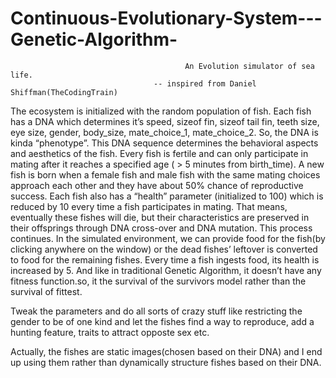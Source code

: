 # Continuous-Evolutionary-System---Genetic-Algorithm-

                                           An Evolution simulator of sea life.
                                    -- inspired from Daniel Shiffman(TheCodingTrain)    

The ecosystem is initialized with the random population of fish. Each fish has a DNA which determines it’s speed, sizeof fin, sizeof tail fin, teeth size, eye size, gender, body_size, mate_choice_1, mate_choice_2. So, the DNA is kinda “phenotype”. This DNA sequence determines the behavioral aspects and aesthetics of the fish.  Every fish is fertile and can only participate in mating after it reaches a specified age ( > 5 minutes from birth_time). A new fish is born when a female fish and male fish with the same mating choices approach each other and they have about 50%  chance of reproductive success. Each fish also has a “health” parameter (initialized to 100) which is reduced by 10 every time a fish participates in mating. That means, eventually these fishes will die, but their characteristics are preserved in their offsprings through DNA cross-over and DNA mutation. This process continues.
In the simulated environment, we can provide food for the fish(by clicking anywhere on the window) or the dead fishes’ leftover is converted to food for the remaining fishes. Every time a fish ingests food, its health is increased by 5.
And like in traditional Genetic Algorithm, it doesn’t have any fitness function.so, it the survival of the survivors model rather than the survival of fittest.

Tweak the parameters and do all sorts of crazy stuff like restricting the gender to be of one kind and let the fishes find a way to reproduce, add a hunting feature, traits to attract opposte sex etc.

Actually, the fishes are static images(chosen based on their DNA) and I end up using them rather than dynamically structure fishes based on their DNA.

